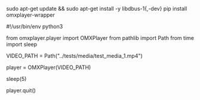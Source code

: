 sudo apt-get update && sudo apt-get install -y libdbus-1{,-dev}
pip install omxplayer-wrapper

#!/usr/bin/env python3

from omxplayer.player import OMXPlayer
from pathlib import Path
from time import sleep

VIDEO_PATH = Path("../tests/media/test_media_1.mp4")

player = OMXPlayer(VIDEO_PATH)

sleep(5)

player.quit()
